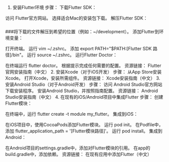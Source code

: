 1. 安装Flutter环境
步骤：
下载Flutter SDK：

访问 Flutter官方网站。
选择适合Mac的安装包下载。
解压Flutter SDK：
###
###将下载的文件解压到希望的位置（例如：~/development）。
添加Flutter到环境变量：

打开终端。
运行 vim ~/.zshrc。
添加 export PATH="$PATH:[Flutter SDK 路径]/bin"。
运行 source ~/.zshrc。
运行Flutter Doctor：

在终端运行 flutter doctor。
根据提示完成任何需要的配置。
资源链接：
Flutter官网安装指南（中文）
2. 安装Xcode（对于iOS开发）
步骤：
从App Store安装Xcode。
打开Xcode，安装所需组件。
资源链接：
Xcode安装指南（中文）
3. 安装Android Studio（对于Android开发）
步骤：
访问 Android Studio官方网站 下载安装程序。
安装Android Studio，并按照指南配置。
资源链接：
Android Studio安装指南（中文）
4. 在现有的iOS/Android项目中集成Flutter
步骤：
创建Flutter模块：

在终端中，运行 flutter create -t module my_flutter。
集成到iOS：

在iOS项目中，使用CocoaPods添加Flutter模块。
运行 pod init。
在Podfile中，添加 flutter_application_path = '[Flutter模块路径]'。
运行 pod install。
集成到Android：

在Android项目的settings.gradle中，添加对Flutter模块的引用。
在app的build.gradle中，添加依赖。
资源链接：
在现有应用中添加Flutter（中文）

